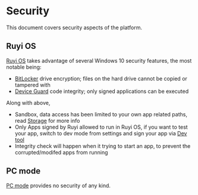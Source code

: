 # Security

This document covers security aspects of the platform.

## Ruyi OS

[Ruyi OS](os.md) takes advantage of several Windows 10 security features, the most notable being:

- [BitLocker](https://docs.microsoft.com/en-us/windows/security/information-protection/bitlocker/bitlocker-overview) drive encryption; files on the hard drive cannot be copied or tampered with
- [Device Guard](https://docs.microsoft.com/en-us/windows/security/threat-protection/device-guard/device-guard-deployment-guide) code integrity; only signed applications can be executed  

Along with above, 
- Sandbox, data access has been limited to your own app related paths, read [Storage](storage.md) for more info
- Only Apps signed by Ruyi allowed to run in Ruyi OS, if you want to test your app, switch to dev mode from settings and sign your app via [Dev tool](devtool.md)
- Integrity check will happen when it trying to start an app, to prevent the corrupted/modifed apps from running

## PC mode

[PC mode](pc_mode.md) provides no security of any kind.